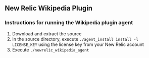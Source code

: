 ## New Relic Wikipedia Plugin

### Instructions for running the Wikipedia plugin agent

1. Download and extract the source
1. In the source directory, execute
	`./agent_install install -l LICENSE_KEY`
	using the license key from your New Relic account
1.	Execute `./newrelic_wikipedia_agent`
